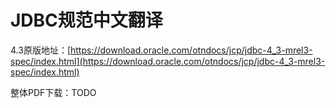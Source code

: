 
# JDBC规范中文翻译

4.3原版地址：[https://download.oracle.com/otndocs/jcp/jdbc-4_3-mrel3-spec/index.html](https://download.oracle.com/otndocs/jcp/jdbc-4_3-mrel3-spec/index.html)

整体PDF下载：TODO

